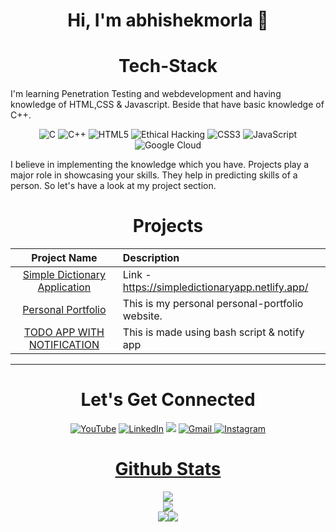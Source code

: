 <h1 align="center">Hi, I'm abhishekmorla 👋</h1>

<h1 align="center">Tech-Stack</h1>

I'm learning Penetration Testing and webdevelopment and having knowledge of HTML,CSS & Javascript. Beside that have basic knowledge of C++.

<p align="center"> 
<img alt="C" src="https://img.shields.io/badge/c-%2300599C.svg?&style=for-the-badge&logo=c&logoColor=white" />
<img alt="C++" src="https://img.shields.io/badge/c++-%2300599C.svg?&style=for-the-badge&logo=c%2B%2B&ogoColor=white" />
<img alt="HTML5" src="https://img.shields.io/badge/html5-%23E34F26.svg?&style=for-the-badge&logo=html5&logoColor=white" />
   <img alt="Ethical Hacking" src="https://camo.githubusercontent.com/00fa50cd02a905a862820a25ee993193103ff3bb19d3dc5c1c5364415a6114de/68747470733a2f2f696d672e736869656c64732e696f2f62616467652f4574686963616c204861636b696e672d53452d626c7565" />
 <img alt="CSS3" src="https://img.shields.io/badge/css3-%231572B6.svg?&style=for-the-badge&logo=css3&logoColor=white" />
 <img alt="JavaScript" src="https://img.shields.io/badge/javascript-%23323330.svg?&style=for-the-badge&logo=javascript&logoColor=%23F7DF1E" />
 <img alt="Google Cloud" src="https://img.shields.io/badge/GoogleCloud-%234285F4.svg?style=for-the-badge&logo=google-cloud&logoColor=white"/>
</p>

I believe in implementing the knowledge which you have. Projects play a major role in showcasing your skills. They help in predicting skills of a person. So let's have a look at my project section.

<h1 align="center">Projects</h1>




| Project Name      | Description | 
| :---:        |    :----   |  
| [Simple Dictionary Application](https://github.com/abhishekmorla/dictionary_app) |  Link - https://simpledictionaryapp.netlify.app/ | 
| [Personal Portfolio](http://abhishekmorla.pythonanywhere.com/) | This is my personal personal-portfolio website. |
| [TODO APP WITH NOTIFICATION ](https://github.com/abhishekmorla/todo-notification) | This is made using bash script & notify app |

<hr>
<h1 align="center">Let's Get Connected</h1>

<div align="center">

<a  href="https://www.youtube.com/c/Abhishek7" target="_blank"><img alt="YouTube" src="https://img.shields.io/badge/Youtube-%23FF0000.svg?style=for-the-badge&logo=YouTube&logoColor=white" /></a>
<a  href="https://www.linkedin.com/in/abhishekmorla/" target="_blank"><img alt="LinkedIn" src="https://img.shields.io/badge/linkedin%20-%230077B5.svg?&style=for-the-badge&logo=linkedin&logoColor=white" /></a>
<a href="https://twitter.com/abhishekmorla" target="_blank"><img src="https://img.shields.io/badge/twitter-%2300acee.svg?&style=for-the-badge&logo=twitter&logoColor=white&alt=twitter" /></a>
<a href="mailto:abhishekmorla87@gmail.com"><img  alt="Gmail" src="https://img.shields.io/badge/Gmail-D14836?style=for-the-badge&logo=gmail&logoColor=white" /><a href="https://www.instagram.com/_abhii.0/" target="_blank">
<img alt="Instagram" src="https://img.shields.io/badge/Instagram-E4405F?style=for-the-badge&logo=instagram&logoColor=white" />


</div>

<h1 align="center">Github Stats</h1>
 <div align="center" >
<img src="https://github-readme-stats.vercel.app/api?username=abhishekmorla&show_icons=true"> 
  <br>
<img src="https://github-readme-stats.vercel.app/api/top-langs/?username=abhishekmorla&layout=compact">
</div> 
<div align="center">
 <img src="https://github-readme-streak-stats.herokuapp.com/?user=abhishekmorla&)"><img src="https://activity-graph.herokuapp.com/graph?username=abhishekmorla&bg_color=FFFFFF&color=000000&line=000000&point=00FF00"></div>
